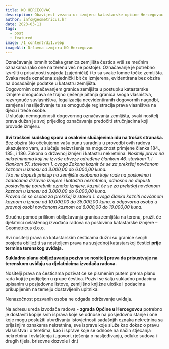 ```yaml
---
title: KO HERCEGOVAC
description: Obavijest vezana uz izmjeru katastarske općine Hercegovac
author: info@geometricus.hr
date: 2023-03-11
tags:
  - post
  - featured
image: /1_content/di1.webp
imageAlt: Državna izmjera KO Hercegovac
---
```

Označavanje lomnih točaka granica zemljišta čestica vrši se međnim oznakama (ako one na terenu već ne postoje). Označavanje je potrebno izvršiti u prisutnosti susjeda (zajednički) i to sa svake lomne točke zemljišta. Svaka međa označena zajednički bit će izmjerena, evidentirana bez obzira na dosadašnje podatke u katastru zemljišta.\
Dogovornim označavanjem granica zemljišta u postupku katastarske izmjere omogućava se trajno rješenje pitanja granica svoga vlasništva, razvrgnuće suvlasništva, legalizacija neevidentiranih dogovornih nagodbi, zamjena i naslijeđivanje te se omogućuje registracija prava vlasništva na djecu i treće osobe.\
U slučaju nemogućnosti dogovornog označavanja zemljišta, svaki nositelj prava dužan je svoj prijedlog označavanja predočiti stručnjacima koji provode izmjeru. \
\
**Svi troškovi sudskog spora u ovakvim slučajevima idu na trošak stranaka.**
Bez obzira što očekujemo vašu punu suradnju u provedbi ovih radova ukazujemo vam, u slučaju neizvršenja na mogućnost primjene članka 184., 185., i 186. Zakona o državnoj izmjeri i katastru nekretnina: 
*Nositelji prava na nekretninama koji ne izvrše obveze određene člankom 46. stavkom 1. i člankom 57. stavkom 1. ovoga Zakona kaznit će se za prekršaj novčanom kaznom u iznosu od 3.000,00 do 6.000,00 kuna.* \
*Tko ne dopusti pristup na zemljište osobama koje rade na poslovima i zadaćama državne izmjere i katastra nekretnina, odnosno ne dopusti postavljanje potrebnih oznaka izmjere, kaznit će se za prekršaj novčanom kaznom u iznosu od 3.000,00 do 6.000,00 kuna.* \
*Pravna će se osoba za prekršaj iz stavka 1. ovoga članka kazniti novčanom kaznom u iznosu od 10.000,00 do 35.000,00 kuna, a odgovorna osoba u pravnoj osobi novčanom kaznom od 6.000,00 do 10.000,00 kuna.* 

Stručnu pomoć prilikom obilježavanja granica zemljišta na terenu, pružit će djelatnici ovlaštenog izvođača radova na poslovima katastarske izmjere – Geometricus d.o.o.

Svi nositelji prava na katastarskim česticama dužni su granice svojih posjeda obilježiti sa nositeljem prava na susjednoj katastarskoj čestici **prije termina terenskog uviđaja.**

**Sukladno planu obilježavanja poziva se nositelj prava da prisustvuje na terenskom uviđaju sa djelatnicima izvođača radova.**

Nositelji prava na česticama pozivat će se pismenim putem prema planu rada koji je podijeljen u grupe čestica. Pozivi se šalju sukladno podacima upisanim u posjedovne listove, zemljišno knjižne uloške i podacima prikupljenim na temelju dostavljenih upitnika.

Nenazočnost pozvanih osoba ne odgađa održavanje uviđaja.

Na adresu ureda izvođača radova - **zgrada Općine u Hercegovcu** potrebno je dostaviti kopije svih isprava koje se odnose na posjedovno stanje i one koje mogu poslužiti utvrđivanju istovjetnosti sadašnjih oznaka nekretnina sa prijašnjim oznakama nekretnina, sve isprave koje služe kao dokaz o pravu vlasništva i o teretima, kao i isprave koje se odnose na način stjecanja nekretnina i ovlaštenja (ugovori, rješenja o nasljeđivanju, odluke sudova i drugih tijela, brisovne dozvole i dr.)